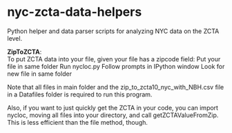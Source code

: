 # nyc-zcta-data-helpers
Python helper and data parser scripts for analyzing NYC data on the ZCTA level.


  <b>ZipToZCTA</b>:<br/>
  To put ZCTA data into your file, given your file has a zipcode field:
  Put your file in same folder
  Run nycloc.py
  Follow prompts in IPython window
  Look for new file in same folder

  Note that all files in main folder and the zip_to_zcta10_nyc_with_NBH.csv file in a Datafiles folder is required to run this program.

  Also, if you want to just quickly get the ZCTA in your code, you can import nycloc, moving all files into your directory, and call    getZCTAValueFromZip.  This is less efficient than the file method, though.


